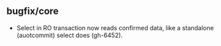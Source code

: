 ## bugfix/core

* Select in RO transaction now reads confirmed data, like a standalone (auotcommit) select does (gh-6452).
